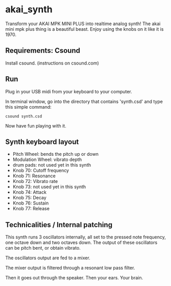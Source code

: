 # akai_synth
Transform your AKAI MPK MINI PLUS into realtime analog synth!
The akai mini mpk plus thing is a beautiful beast.
Enjoy using the knobs on it like it is 1970.

## Requirements: Csound
Install csound. (instructions on csound.com)

## Run
Plug in your USB midi from your keyboard to your computer.

In terminal window, go into the directory that contains 'synth.csd' and type this simple command:
```
csound synth.csd
```

Now have fun playing with it.

## Synth keyboard layout
- Pitch Wheel: bends the pitch up or down
- Modulation Wheel: vibrato depth
- drum pads: not used yet in this synth
- Knob 70: Cutoff frequency
- Knob 71: Resonance
- Knob 72: Vibrato rate
- Knob 73: not used yet in this synth
- Knob 74: Attack
- Knob 75: Decay
- Knob 76: Sustain
- Knob 77: Release

## Technicalities / Internal patching

This synth runs 3 oscillators internally, all set to the pressed note frequency, one octave down and two octaves down. The output of these oscillators can be pitch bent, or obtain vibrato.

The oscillators output are fed to a mixer.

The mixer output is filtered through a resonant low pass filter.

Then it goes out through the speaker.
Then your ears.
Your brain.






